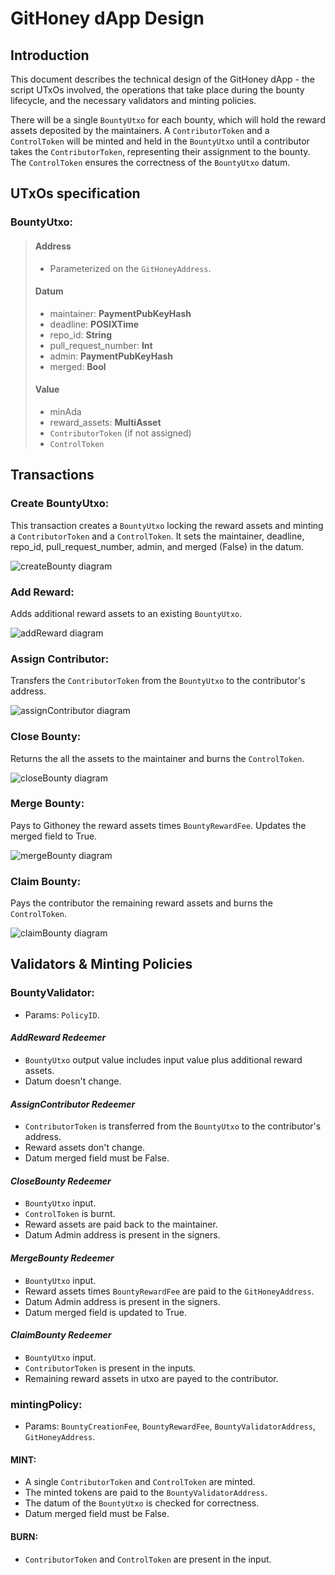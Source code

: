 # GitHoney dApp Design

## Introduction

This document describes the technical design of the GitHoney dApp - the script UTxOs involved, the operations that take place during the bounty lifecycle, and the necessary validators and minting policies.

There will be a single `BountyUtxo` for each bounty, which will hold the reward assets deposited by the maintainers. A `ContributorToken` and a `ControlToken` will be minted and held in the `BountyUtxo` until a contributor takes the `ContributorToken`, representing their assignment to the bounty. The `ControlToken` ensures the correctness of the `BountyUtxo` datum.

## UTxOs specification

### BountyUtxo:

> #### Address
>
> - Parameterized on the `GitHoneyAddress`.
>
> #### Datum
>
> - maintainer: **PaymentPubKeyHash**
> - deadline: **POSIXTime**
> - repo_id: **String**
> - pull_request_number: **Int**
> - admin: **PaymentPubKeyHash**
> - merged: **Bool**
>
> #### Value
>
> - minAda
> - reward_assets: **MultiAsset**
> - `ContributorToken` (if not assigned)
> - `ControlToken`

## Transactions

### Create BountyUtxo:

This transaction creates a `BountyUtxo` locking the reward assets and minting a `ContributorToken` and a `ControlToken`. It sets the maintainer, deadline, repo_id, pull_request_number, admin, and merged (False) in the datum.

![createBounty diagram](img/createBounty.png)

### Add Reward:

Adds additional reward assets to an existing `BountyUtxo`.

![addReward diagram](img/addRewards.png)

### Assign Contributor:

Transfers the `ContributorToken` from the `BountyUtxo` to the contributor's address.

![assignContributor diagram](img/assignContributor.png)

### Close Bounty:

Returns the all the assets to the maintainer and burns the `ControlToken`.

![closeBounty diagram](img/close.png)

### Merge Bounty:

Pays to Githoney the reward assets times `BountyRewardFee`. Updates the merged field to True.

![mergeBounty diagram](img/merge.png)

### Claim Bounty:

Pays the contributor the remaining reward assets and burns the `ControlToken`.

![claimBounty diagram](img/claim.png)

## Validators & Minting Policies

### BountyValidator:

- Params: `PolicyID`.

#### _AddReward Redeemer_

- `BountyUtxo` output value includes input value plus additional reward assets.
- Datum doesn't change.

#### _AssignContributor Redeemer_

- `ContributorToken` is transferred from the `BountyUtxo` to the contributor's address.
- Reward assets don't change.
- Datum merged field must be False.

#### _CloseBounty Redeemer_

- `BountyUtxo` input.
- `ControlToken` is burnt.
- Reward assets are paid back to the maintainer.
- Datum Admin address is present in the signers.

#### _MergeBounty Redeemer_

- `BountyUtxo` input.
- Reward assets times `BountyRewardFee` are paid to the `GitHoneyAddress`.
- Datum Admin address is present in the signers.
- Datum merged field is updated to True.

#### _ClaimBounty Redeemer_

- `BountyUtxo` input.
- `ContributorToken` is present in the inputs.
- Remaining reward assets in utxo are payed to the contributor.

### mintingPolicy:

- Params: `BountyCreationFee`, `BountyRewardFee`, `BountyValidatorAddress`, `GitHoneyAddress`.

#### MINT:

- A single `ContributorToken` and `ControlToken` are minted.
- The minted tokens are paid to the `BountyValidatorAddress`.
- The datum of the `BountyUtxo` is checked for correctness.
- Datum merged field must be False.

#### BURN:

- `ContributorToken` and `ControlToken` are present in the input.
